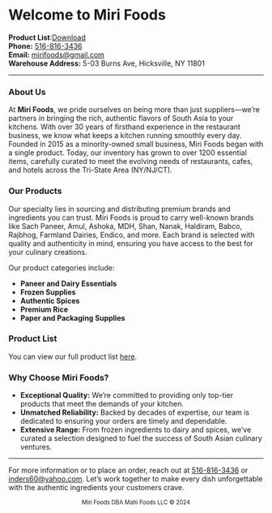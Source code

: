 # Welcome to Miri Foods

**Product List**:[Download](mirifoods-productlist.pdf)<br>
**Phone:** [516-816-3436](tel:5168163436)<br>
**Email:** [mirifoods@gmail.com](mailto:mirifoods@gmail.com)<br>
**Warehouse Address:** 5-03 Burns Ave, Hicksville, NY 11801  

---

### About Us

At **Miri Foods**, we pride ourselves on being more than just suppliers—we’re partners in bringing the rich, authentic flavors of South Asia to your kitchens. With over 30 years of firsthand experience in the restaurant business, we know what keeps a kitchen running smoothly every day. Founded in 2015 as a minority-owned small business, Miri Foods began with a single product. Today, our inventory has grown to over 1200 essential items, carefully curated to meet the evolving needs of restaurants, cafes, and hotels across the Tri-State Area (NY/NJ/CT).

### Our Products

Our specialty lies in sourcing and distributing premium brands and ingredients you can trust. Miri Foods is proud to carry well-known brands like Sach Paneer, Amul, Ashoka, MDH, Shan, Nanak, Haldiram, Babco, Rajbhog, Farmland Dairies, Endico, and more. Each brand is selected with quality and authenticity in mind, ensuring you have access to the best for your culinary creations.

Our product categories include:

- **Paneer and Dairy Essentials**
- **Frozen Supplies**
- **Authentic Spices**
- **Premium Rice**
- **Paper and Packaging Supplies**

### Product List

You can view our full product list [here](mirifoods-productlist.pdf).

### Why Choose Miri Foods?

- **Exceptional Quality:** We’re committed to providing only top-tier products that meet the demands of your kitchen.
- **Unmatched Reliability:** Backed by decades of expertise, our team is dedicated to ensuring your orders are timely and dependable.
- **Extensive Range:** From frozen ingredients to dairy and spices, we’ve curated a selection designed to fuel the success of South Asian culinary ventures.

---

For more information or to place an order, reach out at [516-816-3436](tel:5168163436) or [inders60@yahoo.com](mailto:inders60@yahoo.com). Let’s work together to make every dish unforgettable with the authentic ingredients your customers crave.

<p style="text-align: center; font-size: 0.8em;">Miri Foods DBA Mahi Foods LLC © 2024</p>